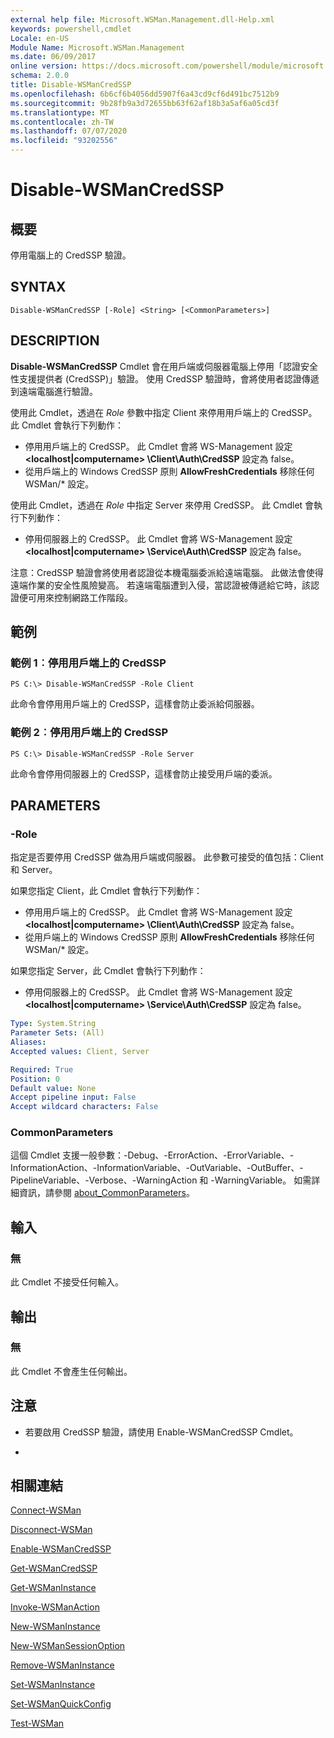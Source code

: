 ```yaml
---
external help file: Microsoft.WSMan.Management.dll-Help.xml
keywords: powershell,cmdlet
Locale: en-US
Module Name: Microsoft.WSMan.Management
ms.date: 06/09/2017
online version: https://docs.microsoft.com/powershell/module/microsoft.wsman.management/disable-wsmancredssp?view=powershell-6&WT.mc_id=ps-gethelp
schema: 2.0.0
title: Disable-WSManCredSSP
ms.openlocfilehash: 6b6cf6b4056dd5907f6a43cd9cf6d491bc7512b9
ms.sourcegitcommit: 9b28fb9a3d72655bb63f62af18b3a5af6a05cd3f
ms.translationtype: MT
ms.contentlocale: zh-TW
ms.lasthandoff: 07/07/2020
ms.locfileid: "93202556"
---
```

# Disable-WSManCredSSP

## 概要
停用電腦上的 CredSSP 驗證。

## SYNTAX

```
Disable-WSManCredSSP [-Role] <String> [<CommonParameters>]
```

## DESCRIPTION
**Disable-WSManCredSSP** Cmdlet 會在用戶端或伺服器電腦上停用「認證安全性支援提供者 (CredSSP)」驗證。
使用 CredSSP 驗證時，會將使用者認證傳遞到遠端電腦進行驗證。

使用此 Cmdlet，透過在 *Role* 參數中指定 Client 來停用用戶端上的 CredSSP。
此 Cmdlet 會執行下列動作：

- 停用用戶端上的 CredSSP。 此 Cmdlet 會將 WS-Management 設定 **\<localhost|computername\> \Client\Auth\CredSSP** 設定為 false。
- 從用戶端上的 Windows CredSSP 原則 **AllowFreshCredentials** 移除任何 WSMan/* 設定。

使用此 Cmdlet，透過在 *Role* 中指定 Server 來停用 CredSSP。
此 Cmdlet 會執行下列動作：

- 停用伺服器上的 CredSSP。 此 Cmdlet 會將 WS-Management 設定 **\<localhost|computername\> \Service\Auth\CredSSP** 設定為 false。

注意：CredSSP 驗證會將使用者認證從本機電腦委派給遠端電腦。
此做法會使得遠端作業的安全性風險變高。
若遠端電腦遭到入侵，當認證被傳遞給它時，該認證便可用來控制網路工作階段。

## 範例

### 範例 1︰停用用戶端上的 CredSSP

```
PS C:\> Disable-WSManCredSSP -Role Client
```

此命令會停用用戶端上的 CredSSP，這樣會防止委派給伺服器。

### 範例 2︰停用用戶端上的 CredSSP

```
PS C:\> Disable-WSManCredSSP -Role Server
```

此命令會停用伺服器上的 CredSSP，這樣會防止接受用戶端的委派。

## PARAMETERS

### -Role
指定是否要停用 CredSSP 做為用戶端或伺服器。
此參數可接受的值包括：Client 和 Server。

如果您指定 Client，此 Cmdlet 會執行下列動作：

- 停用用戶端上的 CredSSP。 此 Cmdlet 會將 WS-Management 設定 **\<localhost|computername\> \Client\Auth\CredSSP** 設定為 false。
- 從用戶端上的 Windows CredSSP 原則 **AllowFreshCredentials** 移除任何 WSMan/* 設定。

如果您指定 Server，此 Cmdlet 會執行下列動作：

- 停用伺服器上的 CredSSP。 此 Cmdlet 會將 WS-Management 設定 **\<localhost|computername\> \Service\Auth\CredSSP** 設定為 false。

```yaml
Type: System.String
Parameter Sets: (All)
Aliases:
Accepted values: Client, Server

Required: True
Position: 0
Default value: None
Accept pipeline input: False
Accept wildcard characters: False
```

### CommonParameters
這個 Cmdlet 支援一般參數：-Debug、-ErrorAction、-ErrorVariable、-InformationAction、-InformationVariable、-OutVariable、-OutBuffer、-PipelineVariable、-Verbose、-WarningAction 和 -WarningVariable。 如需詳細資訊，請參閱 [about_CommonParameters](https://go.microsoft.com/fwlink/?LinkID=113216)。

## 輸入

### 無
此 Cmdlet 不接受任何輸入。

## 輸出

### 無
此 Cmdlet 不會產生任何輸出。

## 注意

* 若要啟用 CredSSP 驗證，請使用 Enable-WSManCredSSP Cmdlet。

*

## 相關連結

[Connect-WSMan](Connect-WSMan.md)

[Disconnect-WSMan](Disconnect-WSMan.md)

[Enable-WSManCredSSP](Enable-WSManCredSSP.md)

[Get-WSManCredSSP](Get-WSManCredSSP.md)

[Get-WSManInstance](Get-WSManInstance.md)

[Invoke-WSManAction](Invoke-WSManAction.md)

[New-WSManInstance](New-WSManInstance.md)

[New-WSManSessionOption](New-WSManSessionOption.md)

[Remove-WSManInstance](Remove-WSManInstance.md)

[Set-WSManInstance](Set-WSManInstance.md)

[Set-WSManQuickConfig](Set-WSManQuickConfig.md)

[Test-WSMan](Test-WSMan.md)
